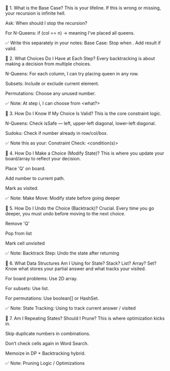 📌 1. What is the Base Case?
This is your lifeline. If this is wrong or missing, your recursion is infinite hell.

Ask: When should I stop the recursion?

For N-Queens: if (col == n) → meaning I’ve placed all queens.

✅ Write this separately in your notes:
Base Case: Stop when <condition>. Add result if valid.

📌 2. What Choices Do I Have at Each Step?
Every backtracking is about making a decision from multiple choices.

N-Queens: For each column, I can try placing queen in any row.

Subsets: Include or exclude current element.

Permutations: Choose any unused number.

✅ Note:
At step i, I can choose from <what?>

📌 3. How Do I Know If My Choice Is Valid?
This is the core constraint logic.

N-Queens: Check isSafe — left, upper-left diagonal, lower-left diagonal.

Sudoku: Check if number already in row/col/box.

✅ Note this as your:
Constraint Check: <condition(s)>

📌 4. How Do I Make a Choice (Modify State)?
This is where you update your board/array to reflect your decision.

Place 'Q' on board.

Add number to current path.

Mark as visited.

✅ Note:
Make Move: Modify state before going deeper

📌 5. How Do I Undo the Choice (Backtrack)?
Crucial. Every time you go deeper, you must undo before moving to the next choice.

Remove 'Q'

Pop from list

Mark cell unvisited

✅ Note:
Backtrack Step: Undo the state after returning

📌 6. What Data Structures Am I Using for State?
Stack? List? Array? Set? Know what stores your partial answer and what tracks your visited.

For board problems: Use 2D array.

For subsets: Use list.

For permutations: Use boolean[] or HashSet.

✅ Note:
State Tracking: Using <X> to track current answer / visited

📌 7. Am I Repeating States? Should I Prune?
This is where optimization kicks in.

Skip duplicate numbers in combinations.

Don’t check cells again in Word Search.

Memoize in DP + Backtracking hybrid.

✅ Note:
Pruning Logic / Optimizations